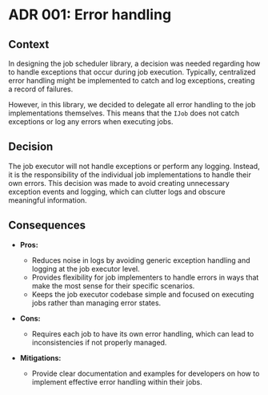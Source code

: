 # ADR 001: Error handling

## Context

In designing the job scheduler library, a decision was needed regarding how to handle exceptions that occur during job execution. Typically, centralized error handling might be implemented to catch and log exceptions, creating a record of failures.

However, in this library, we decided to delegate all error handling to the job implementations themselves. This means that the `IJob` does not catch exceptions or log any errors when executing jobs.

## Decision

The job executor will not handle exceptions or perform any logging. Instead, it is the responsibility of the individual job implementations to handle their own errors. This decision was made to avoid creating unnecessary exception events and logging, which can clutter logs and obscure meaningful information.

## Consequences

- **Pros:**
  - Reduces noise in logs by avoiding generic exception handling and logging at the job executor level.
  - Provides flexibility for job implementers to handle errors in ways that make the most sense for their specific scenarios.
  - Keeps the job executor codebase simple and focused on executing jobs rather than managing error states.

- **Cons:**
  - Requires each job to have its own error handling, which can lead to inconsistencies if not properly managed.

- **Mitigations:**
  - Provide clear documentation and examples for developers on how to implement effective error handling within their jobs.
